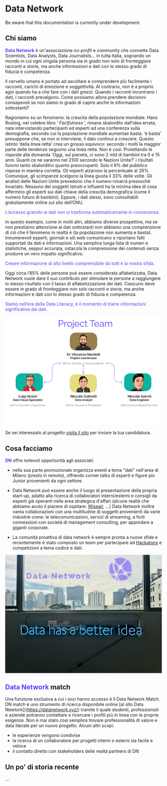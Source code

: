 # Data Network

Be aware that this documentation is currently under development.

## Chi siamo

**<span style="color:#5d3bff">Data Network</span>** è un'associazione _no-profit_ e community che connette Data Scientists, Data Analysts, Data Journalists... in tutta Italia, sognando un mondo in cui ogni singola persona sia in grado non solo di fronteggiare racconti e storie, ma anche informazioni e dati con lo stesso grado di fiducia e competenza.

Il cervello umano è portato ad ascoltare e comprendere più facilmente i racconti, carichi di emozione e soggettività. Al contrario, non è a proprio agio quando ha a che fare con i dati grezzi. Quando i racconti incontrano i dati, i racconti prevalgono. Come possiamo allora prendere decisioni consapevoli se non siamo in grado di capire anche le informazioni sottostanti?

Ragioniamo su un fenomeno: la crescita della popolazione mondiale. Hans Rosling, nel celebre libro ‘ _Factfulness_ ’, rimane sbalordito dall’idea errata, nata intervistando partecipanti ed esperti ad una conferenza sulla demografia, secondo cui la popolazione mondiale aumentae basta. ‘e basta’ presuppone che, se non si interviene, il dato continui a crescere. Questo istinto ‘della linea retta’ crea un grosso equivoco: secondo i molti la maggior parte delle tendenze seguono una linea retta. Non è così. Proiettando le risposte alla domanda ‘Oggi, sul pianeta, ci sono 2 mld di bambini tra 0 e 15 anni. Quanti ce ne saranno nel 2100 secondo le Nazioni Unite?’ i risultati furono tanto sbalorditivi quanto preoccupanti. Solo il 9% del pubblico rispose in maniera corretta. Gli esperti alzarono la percentuale al 26%. Comunque, gli scimpanzé scelgono la linea giusta il 33% delle volte. Gli analisti delle Nazioni Unite prevedono che il numero rimarrà pressoché invariato. Nessuno dei soggetti istruiti e influenti ha la minima idea di cosa affermino gli esperti sui dati chiave della crescita demografica (come il numero futuro di bambini). Eppure, i dati stessi, sono consultabili gratuitamente online sul sito dell’ONU.  


<span style="color:#5d3bff">L’accesso gratuito ai dati non si trasforma automaticamente in conoscenza.</span>

In questo esempio, come in molti altri, abbiamo diverse prospettive, ma se non prestiamo attenzione ai dati sottostanti non abbiamo una comprensione di ciò che il fenomeno in realtà è (la popolazione non aumenta e basta). Innumerevoli esperti, giornali e siti web comunicano e riportano fatti supportati da dati e informazioni. Una semplice lunga lista di numeri e statistiche, seppur accurata, ostacola la comprensione dei contenuti senza produrre un vero impatto significativo.

<span style="color:#5d3bff">Creare informazione di alto livello comprensibile da tutti è la nostra sfida.</span>

Oggi circa l’85% delle persone può essere considerata alfabetizzata, Data Network vuole dare il suo contributo per stimolare le persone a raggiungere lo stesso risultato con il tasso di alfabetizzazione dei dati. Ciascuno deve essere in grado di fronteggiare non solo racconti e storie, ma anche informazioni e dati con lo stesso grado di fiducia e competenza. 


<span style="color:#5d3bff">Siamo nell’era della Data Literacy, è il momento di trarre informazioni significative dai dati.</span>


![Data Network team](../img/dn_team.png)


Se sei interessato al progetto [visita il sito](https://datanetwork.xyz/) per inviare la tua candidatura. 

<!-- <div class="ml11"> -->
<!--   <h2> -->
<!--     <span class="text-wrapper"> -->
<!--       <span class="line line1"></span> -->
<!--       <span class="letters">Hello Goodbye</span> -->
<!--     </span> -->
<!--   </h2> -->
<!-- </div> -->



## Cosa facciamo

**<span style="color:#5d3bff">DN</span>** offre notevoli opportunità agli associati:

- nella sua parte promozionale organizza eventi a tema "dati" nell'area di Milano (presto in remoto), offrendo corner talks di esperti e figure più Junior provenienti da ogni settore. 

- Data Network può essere anche il luogo di presentazione della propria start-up, adatto alla ricerca di collaboratori interni/esterni e consigli da esperti già operanti nella area strategica d'affari (alcune realtà che abbiamo avuto il piacere di ospitare: [Wiseair](https://www.wiseair.vision), ...)
Data Network inoltre vanta collaborazioni con una multitudine di soggetti provenienti da varie industrie come: le telecomunicazioni, servizi di streaming, a forti connessioni con società di management consulting, per approdare a giganti corporate. 

- La comunità proattiva di data network è sempre pronta a nuove sfide e recentemente è stato composto un team per partecipare ad [Hackatons](https://www.sus5.unibocconi.eu/) e competizioni a tema codice e dati.

![data has a better idea](../img/data_has_a_better_idea.jpg)


## **<span style="color:#5d3bff">Data Network</span>** match

Una funzione esclusiva a cui i soci hanno accesso è il Data Network Match. DN match è uno strumento di ricerca disponibile online [al sito Data Newtork])(https://datanetwork.xyz/) tramite il quale studenti, professionisti e aziende potranno contattare e ricercare i profili più in linea con le proprie esigenze. Non è mai stato così semplice trovare professionalità di valore e data literate per un nuovo progetto. Alcuni altri scopi:

- le esperienze vengono condivise
- la ricerca di un collaboratore per progetti interni o esterni sia facile e veloce
- il contatto diretto con stakeholders delle realtà partners di DN 
  


## Un po' di storia recente


...
